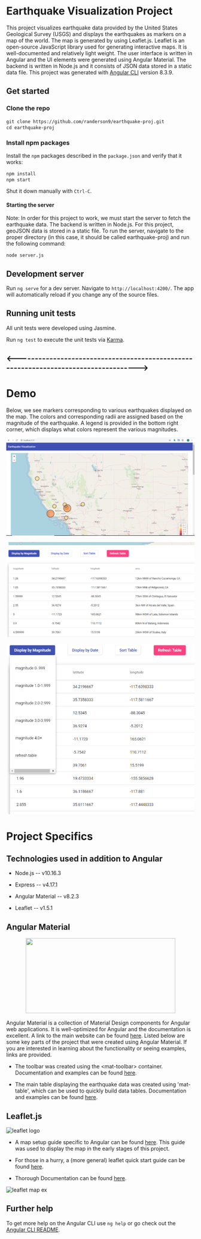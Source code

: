 # Earthquake Visualization Project

This project visualizes earthquake data provided by the United States Geological Survey (USGS) and displays the earthquakes as markers on a map of the world.  The map is generated by using Leaflet.js. Leaflet is an open-source JavaScript library used for generating interactive maps. It is well-documented and relatively light weight. The user interface is written in Angular and the UI elements were generated using Angular Material. The backend is written in Node.js and it consists of JSON data stored in a static data file. 
This project was generated with [Angular CLI](https://github.com/angular/angular-cli) version 8.3.9.
 

## Get started

### Clone the repo

```shell
git clone https://github.com/randerson9/earthquake-proj.git
cd earthquake-proj
```

### Install npm packages

Install the `npm` packages described in the `package.json` and verify that it works:

```
npm install
npm start
```

Shut it down manually with `Ctrl-C`.

#### Starting the server
Note: In order for this project to work, we must start the server to fetch the earthquake data. The backend is written in Node.js. For this project, geoJSON data is stored in a static file. To run the server, navigate to the proper directory (in this case, it should be called earthquake-proj) and run the following command:

```
node server.js
```

## Development server

Run `ng serve` for a dev server. Navigate to `http://localhost:4200/`. The app will automatically reload if you change any of the source files.


## Running unit tests

All unit tests were developed using Jasmine.

Run `ng test` to execute the unit tests via [Karma](https://karma-runner.github.io).


## <------------------------------------------------------------------------------------>

# Demo

Below, we see markers corresponding to various earthquakes displayed on the map. The colors and corresponding radii are assigned based on the magnitude of the earthquake. A legend is provided in the bottom right corner, which displays what colors represent the various magnitudes. 

![alt text](https://github.com/randerson9/earthquake-proj/blob/master/aaprojectdemo1.PNG)


![alt text](https://github.com/randerson9/earthquake-proj/blob/master/aaprojectdemo2.PNG)


![alt text](https://github.com/randerson9/earthquake-proj/blob/master/aaprojectdemo3.PNG)

# Project Specifics
## Technologies used in addition to Angular

* Node.js -- v10.16.3

* Express -- v4.17.1

* Angular Material -- v8.2.3

* Leaflet -- v1.5.1

## Angular Material

<p align="center">
  <img width="400" height="200" src="https://aglowiditsolutions-6lohnuosd1nx.netdna-ssl.com/wp-content/uploads/2019/06/Angular-Material.png">
</p>

Angular Material is a collection of Material Design components for Angular web applications. It is well-optimized for Angular and the documentation is excellent. A link to the main website can be found [here](https://material.angular.io/). Listed below are some key parts of the project that were created using Angular Material. If you are interested in learning about the functionality or seeing examples, links are provided.

* The toolbar was created using the \<mat-toolbar> container. Documentation and examples can be found [here](https://material.angular.io/components/toolbar/overview).

* The main table displaying the earthquake data was created using 'mat-table', which can be used to quickly build data tables. Documentation and examples can be found [here](https://material.angular.io/components/table/overview).


## Leaflet.js

![leaflet logo](https://leafletjs.com/docs/images/logo.png)


* A map setup guide specific to Angular can be found [here](https://alligator.io/angular/angular-and-leaflet/). This guide was used to display the map in the early stages of this project.

* For those in a hurry, a (more general) leaflet quick start guide can be found [here](https://leafletjs.com/examples/quick-start/). 

* Thorough Documentation can be found [here](https://leafletjs.com/reference-1.5.0.html).


![leaflet map ex](http://www.igismap.com/wp-content/uploads/2017/01/leafletjs-getting-started-output.jpg)


## Further help

To get more help on the Angular CLI use `ng help` or go check out the [Angular CLI README](https://github.com/angular/angular-cli/blob/master/README.md).
